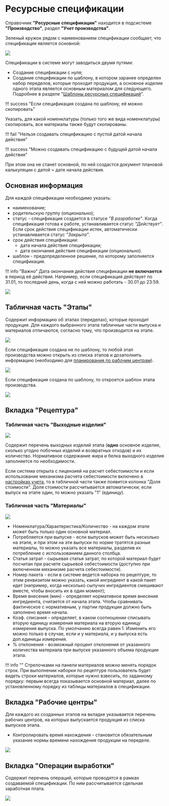 # Ресурсные спецификации

Справочник **"Ресурсные спецификации"** находится в подсистеме **"Производство"**, раздел **"Учет производства"**.

Зеленый кружок рядом с наименованием спецификации сообщает, что спецификация является основной:

![](ResourceSpecifications.assets/image.png)

Спецификации в системе могут заводиться двумя путями:

- Создание спецификации с нуля;
- Создание спецификации по шаблону, в котором заранее определен набор переделов, которые проходит продукция, а основное изделие одного этапа является основным материалом для следующего. Подробнее в разделе "[Шаблоны ресурсных спецификаций](../TemplateOfResourceSpecifications/TemplateOfResourceSpecifications.md)".

!!! success "Если спецификация создана по шаблону, её можно скопировать"

Указать, для какой номенклатуры (только того же вида номенклатуры) скопировать, все материалы также будут скопированы.

!!! fail "Нельзя создавать спецификацию с пустой датой начала действия"

!!! success "Можно создавать спецификацию с будущей датой начала действия" 

При этом она не станет основной, по ней создастся документ плановой калькуляции с датой = дате начала действия.

## Основная информация

Для каждой спецификации необходимо указать:

- наименование;
- родительскую группу (опционально);
- статус - спецификация создается в статусе *"В разработке"*. Когда спецификация готова к работе, устанавливается статус *"Действует"*. Если срок действия спецификации истек, автоматически устанавливается статус *"Закрыта"*.
- срок действия спецификации:
    - дата начала действия спецификации;
    - дата окончания действия спецификации (опционально). 
- шаблон - предопределенное решение, по которому заполняется спецификация.

!!! info "Важно"
    Дата окончания действия спецификации **не включается** в период её действия. Например, если спецификация действует по 31.01, то последний день, когда с ней можно работать - 30.01 до 23:59.

![](ResourceSpecifications.assets/image-1.png) 

## Табличная часть "Этапы"

Содержит информацию об этапах (переделах), которые проходит продукция. Для каждого выбранного этапа табличные части выпуска и материалов отличаются, согласно тому, что производится на этапе. 

![](ResourceSpecifications.assets/image-2.png)

Если спецификация создана не по шаблону, то любой этап производства можно открыть из списка этапов и дозаполнить информацию (необходимо для [планирования по рабочим центрам](../../../../../PooperationalPlanning/Handbooks/ResourceSpecification.md)).

![](ResourceSpecifications.assets/image-7.png)

Если спецификация создана по шаблону, то откроется шаблон этапа производства.

![](ResourceSpecifications.assets/image-8.png)

## Вкладка "Рецептура"
### Табличная часть "Выходные изделия"

![](ResourceSpecifications.assets/image-3.png)

Содержит перечень выходных изделий этапа (**одно** основное изделие, сколько угодно побочных изделий и возвратных отходов) и их количество. Нормативное содержание жира и белка выходного изделия заполняется по необходимости. 

Если система открыта с лицензией на расчет себестоимости и если использование механизма расчета себестоимости включено в [настройках учета](../SettingOfAccounting/SettingOfAccounting.md), то в табличной части также появится колонка "Доля стоимости". Доля стоимости рассчитывается автоматически; если выпуск на этапе один, то можно указать "1" (единицу).

### Табличная часть "Материалы"

![](ResourceSpecifications.assets/image-4.png)

- Номенклатура/Характеристика/Количество - на каждом этапе может быть только один основной материал.
- Потребляется при выпуске - если выпусков может быть несколько на этапе, и при этом на эти выпуски по норме тратятся разные материалы, то можно указать все материалы, разделив их потребление с использованием данного столбца.
- Статья затрат - сырьевая статья затрат, по которой материал будет посчитан при расчете сырьевой себестоимости (доступно при включенном механизме расчета себестоимости).
- Номер пакета - если в системе ведется наборка по рецептуре, то этим реквизитом можно указать, какой ингредиент в какой пакет идет (например, когда несколько сыпучих ингредиентов смешивают вместе, чтобы вносить их в один момент);
- Время внесения (мин) - определяет нормативное время внесения ингредиента, считается от начала этапа. Чтобы сравнивать фактическое с нормативным, у партии продукции должно быть заполнено время начала.
- Коэф. списания - определяет, в каком соотношении списывать вторую единицу измерения материала на вторую единицу измерения выпуска. По умолчанию всегда равен 1. Изменить его можно только в случае, если и у материала, и у выпуска есть доп.единицы измерения. 
- % отклонения - возможный процент отклонения от указанного количества материала при выпуске указанного объема продукции этапа.

!!! info ""
    Стрелочками на панели материалов можно менять порядок строк. При выполнении наборки по рецептуре пользователь будет видеть строки материалов, которые нужно взвесить, по заданному порядку: первым всегда показывается основной материал, далее по установленному порядку из таблицы материалов в спецификации.

## Вкладка "Рабочие центры"

Для каждого из созданных этапов на вкладке указывается перечень рабочих центров, на которых выпускается продукция из списка выпусков этапа.

- Контролировать время нахождения - становится обязательным указание нормы времени нахождения продукции на переделе. 

![](ResourceSpecifications.assets/image-5.png)

## Вкладка "Операции выработки"

Содержит перечень операций, которые проводятся в рамках создаваемой спецификации. По ним рассчитывается сдельная заработная плата.

![](ResourceSpecifications.assets/image-6.png)